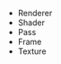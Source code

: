 <!--
This file defines the canonical order for Core API pages.
Only used by the website exporter; it is not rendered as a page.
You can reference objects by their object name (e.g., Renderer) or directory name (e.g., renderer).
Items not listed here will appear after these, sorted alphabetically.
-->

- Renderer
- Shader
- Pass
- Frame
- Texture
